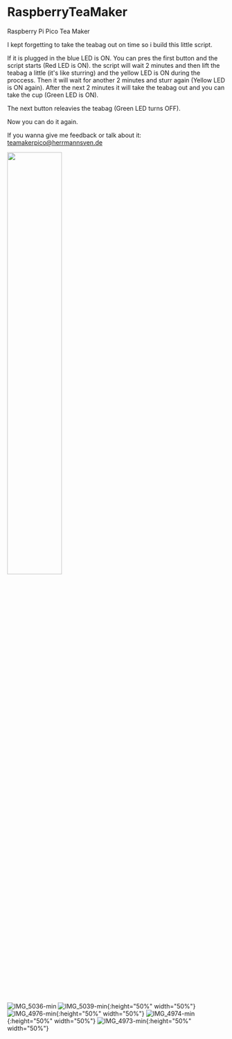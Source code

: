 # RaspberryTeaMaker
Raspberry Pi Pico Tea Maker

I kept forgetting to take the teabag out on time so i build this little script.

If it is plugged in the blue LED is ON.
You can pres the first button and the script starts (Red LED is ON). 
the script will wait 2 minutes and then lift the teabag a little (it's like sturring) and the yellow LED is ON during the proccess.
Then it will wait for another 2 minutes and sturr again (Yellow LED is ON again).
After the next 2 minutes it will take the teabag out and you can take the cup (Green LED is ON).

The next button releavies the teabag (Green LED turns OFF).

Now you can do it again.

If you wanna give me feedback or talk about it: teamakerpico@herrmannsven.de

<img src="https://user-images.githubusercontent.com/19588101/128409143-ec9fdb10-6f0b-4f4d-bbab-64c8db2cc5b6.png" width="50%" height="50%">

![IMG_5036-min](https://user-images.githubusercontent.com/19588101/128409143-ec9fdb10-6f0b-4f4d-bbab-64c8db2cc5b6.png)
![IMG_5039-min](https://user-images.githubusercontent.com/19588101/128409155-dc29b0ca-d84a-4191-a45e-e04445419ce2.png){:height="50%" width="50%"}
![IMG_4976-min](https://user-images.githubusercontent.com/19588101/128409163-71dc274c-17cf-4c23-9fc4-8c4217316e4f.png){:height="50%" width="50%"}
![IMG_4974-min](https://user-images.githubusercontent.com/19588101/128409174-d6975838-cc57-42da-a289-f47bab030841.png){:height="50%" width="50%"}
![IMG_4973-min](https://user-images.githubusercontent.com/19588101/128409185-fae140cd-22a2-4bd6-9358-98acfd8b98a5.png){:height="50%" width="50%"}
